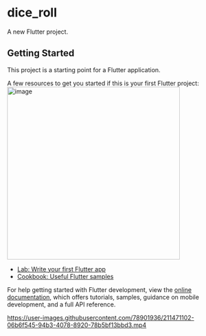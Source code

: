 # dice_roll

A new Flutter project.

## Getting Started

This project is a starting point for a Flutter application.

A few resources to get you started if this is your first Flutter project:
<img width="402" alt="image" src="https://user-images.githubusercontent.com/78901936/211471023-6c405af5-92fd-4f4d-8f79-18573f3cca4b.png">
- [Lab: Write your first Flutter app](https://docs.flutter.dev/get-started/codelab)
- [Cookbook: Useful Flutter samples](https://docs.flutter.dev/cookbook)

For help getting started with Flutter development, view the
[online documentation](https://docs.flutter.dev/), which offers tutorials,
samples, guidance on mobile development, and a full API reference.

https://user-images.githubusercontent.com/78901936/211471102-06b6f545-94b3-4078-8920-78b5bf13bbd3.mp4

